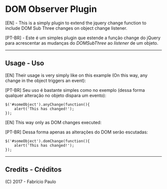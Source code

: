 **DOM Observer Plugin**
===================


[EN] - This is a simply plugin to extend the jquery change function to include DOM Sub Three changes on object change listener.

[PT-BR] - Este é um simples plugin que estende a função change do jQuery para acrescentar as mudanças do *DOMSubThree* ao *listener* de um objeto.

----------

Usage - Uso
-------------
[EN] Their usage is very simply like on this example (On this way, any change in the object triggers an event):

[PT-BR] Seu uso é bastante simples como no exemplo (dessa forma qualquer alteração no objeto dispara um evento):

```
$('#someObject').anyChange(function(){
    alert('This has changed!');
});
```

[EN] This way only as DOM changes executed:

[PT-BR] Dessa forma apenas as alterações do DOM serão escutadas:

```
$('#someObject').domChange(function(){
    alert('This has changed!');
});
```

----------
Credits - Créditos
-----------
(C) 2017 - Fabrício Paulo